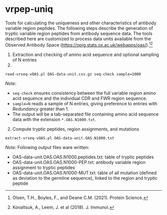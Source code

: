 # vrpep-uniq
Tools for calculating the uniqueness and other characteristics of antibody variable region peptides. 
The following steps describe the generation of tryptic variable region peptides from antibody sequence data. The tools described here are customized to process data units available from the Observed Antibody Space (<https://opig.stats.ox.ac.uk/webapps/oas/>).[^1][^2]

1. Extraction and checking of amino acid sequence and optional sampling of N entries
2. 
```
read-vrseq-vOAS.pl OAS-data-unit.csv.gz seq-check sample=1000
```

*Note:*

- `seq-check` ensures consistency between the full variable region amino acid sequence and the individual CDR and FWR region sequence.
- `sample=N` reads a sample of N entries, giving preference to entries with *Redundancy* greater than 1.
- The output will be a tab-separated file containing amino acid sequence data with the extension `*.OAS.N1000.txt`.


2. Compute tryptic peptides, region assignments, and mutations

```
extract-vrseq-vOAS.pl OAS-data-unit.OAS.N1000.txt
```

*Note:* Following output files ware written:

- OAS-data-unit.OAS.OAS.N1000.peptides.txt: table of tryptic peptides 
- OAS-data-unit.OAS.OAS.N1000-PEP.txt: antibody variable region assignment to tryptic peptides
- OAS-data-unit.OAS.OAS.N1000-MUT.txt: table of all mutation (defined as deviation to the germline sequence), linked to the region and tryptic peptide


[^1]: Olsen, T.H., Boyles, F., and Deane C.M. (2021). Protein Science.
[^2]: Kovaltsuk, A., Leem, J. et al (2018). J. Immunol.
